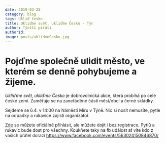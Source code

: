 ```yaml
---
date: 2019-03-25
category: blog
tags: Ukliď česko
title: Ukliďme svět, ukliďme Česko - Týn
author: Týnští piráti
authorId:
image: posts/uklidmeCesko.jpg
---
```


Pojďme společně ulidit město, ve kterém se denně pohybujeme a žijeme.
==================================================

*Ukliďme svět, ukliďme Česko* je dobrovolnická akce, která probíhá po celé české zemi. Zaměřuje se na zaneřáděné části měst/obcí a černé skládky.

Sejdeme se 6.4. v 14:00 na Náměstí Míru v Týně. Nic si nosit nemusíte, pytle na odpadky a rukavice zajistí organizátoř.

[Zde](https://www.uklidmecesko.cz/event/21440/) se můžete oficiálně přihlásit, ale můžete dojít i bez registrace. Pytlů a rukavic bude dost pro všechny. Koukňete taky na fb událost ať víte kdo z vašich přátel dorazí https://www.facebook.com/events/563024150846870/
